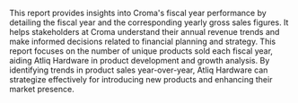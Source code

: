 This report provides insights into Croma's fiscal year performance by detailing the fiscal year and the corresponding yearly gross sales figures.
It helps stakeholders at Croma understand their annual revenue trends and make informed decisions related to financial planning and strategy.
This report focuses on the number of unique products sold each fiscal year, aiding Atliq Hardware in product development and growth analysis.
By identifying trends in product sales year-over-year, Atliq Hardware can strategize effectively for introducing new products and enhancing their market presence.
